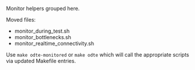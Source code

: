Monitor helpers grouped here.

Moved files:
- monitor_during_test.sh
- monitor_bottlenecks.sh
- monitor_realtime_connectivity.sh

Use `make odte-monitored` or `make odte` which will call the appropriate scripts via updated Makefile entries.
